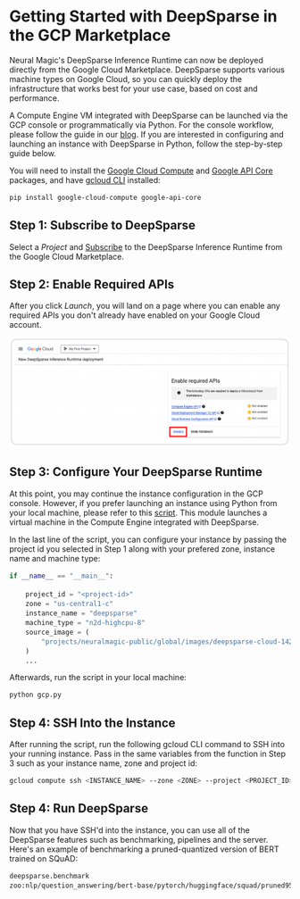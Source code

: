 <!--
Copyright (c) 2021 - present / Neuralmagic, Inc. All Rights Reserved.

Licensed under the Apache License, Version 2.0 (the "License");
you may not use this file except in compliance with the License.
You may obtain a copy of the License at

   http://www.apache.org/licenses/LICENSE-2.0

Unless required by applicable law or agreed to in writing,
software distributed under the License is distributed on an "AS IS" BASIS,
WITHOUT WARRANTIES OR CONDITIONS OF ANY KIND, either express or implied.
See the License for the specific language governing permissions and
limitations under the License.
-->

# **Getting Started with DeepSparse in the GCP Marketplace**

Neural Magic's DeepSparse Inference Runtime can now be deployed directly from the Google Cloud Marketplace. DeepSparse supports various machine types on Google Cloud, so you can quickly deploy the infrastructure that works best for your use case, based on cost and performance. 

A Compute Engine VM integrated with DeepSparse can be launched via the GCP console or programmatically via Python. For the console workflow, please follow the guide in our [blog](https://neuralmagic.com/blog/neural-magics-deepsparse-inference-runtime-now-available-in-the-google-cloud-marketplace/). If you are interested in configuring and launching an instance with DeepSparse in Python, follow the step-by-step guide below. 

You will need to install the [Google Cloud Compute](https://github.com/googleapis/python-compute) and [Google API Core](https://github.com/boto/boto3) packages, and have [gcloud CLI](https://cloud.google.com/sdk/docs/install) installed:

```bash
pip install google-cloud-compute google-api-core
```

## **Step 1: Subscribe to DeepSparse**
Select a *Project* and [Subscribe](https://console.cloud.google.com/marketplace/product/neuralmagic-public/deepsparse-inference-runtime-vm?project=neuralmagic-public) to the  DeepSparse Inference Runtime from the Google Cloud Marketplace.


## **Step 2: Enable Required APIs**

After you click *Launch*, you will land on a page where you can enable any required APIs you don't already have enabled on your Google Cloud account. 

![pic](./img/gcp-marketplace.png)


## **Step 3: Configure Your DeepSparse Runtime**

At this point, you may continue the instance configuration in the GCP console. However, if you prefer launching an instance using Python from your local machine, please refer to this [script](https://github.com/neuralmagic/deepsparse/tree/main/examples/gcp-marketplace/gcp.py). This module launches a virtual machine in the Compute Engine integrated with DeepSparse.

In the last line of the script, you can configure your instance by passing the project id you selected in Step 1 along with your prefered zone, instance name and machine type:

```python
if __name__ == "__main__":

    project_id = "<project-id>"
    zone = "us-central1-c"
    instance_name = "deepsparse"
    machine_type = "n2d-highcpu-8"
    source_image = (
        "projects/neuralmagic-public/global/images/deepsparse-cloud-142-ubuntu-2204"
    )
    ...

```

Afterwards, run the script in your local machine:

```bash
python gcp.py
```

## **Step 4: SSH Into the Instance**

After running the script, run the following gcloud CLI command to SSH into your running instance. Pass in the same variables from the function in Step 3 such as your instance name, zone and project id:

```bash
gcloud compute ssh <INSTANCE_NAME> --zone <ZONE> --project <PROJECT_ID>
```

## **Step 4: Run DeepSparse**

Now that you have SSH'd into the instance, you can use all of the DeepSparse features such as benchmarking, pipelines and the server. Here's an example of benchmarking a pruned-quantized version of BERT trained on SQuAD:

```bash
deepsparse.benchmark
zoo:nlp/question_answering/bert-base/pytorch/huggingface/squad/pruned95_obs_quant-none -i [64,128] -b 64 -nstreams 1 -s sync
```